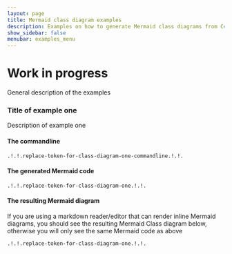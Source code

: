 ```yaml
---
layout: page
title: Mermaid class diagram examples
description: Examples on how to generate Mermaid class diagrams from C# code
show_sidebar: false
menubar: examples_menu
---
```

# Work in progress
General description of the examples

### Title of example one
Description of example one

#### The commandline
`.!.!.replace-token-for-class-diagram-one-commandline.!.!.`
#### The generated Mermaid code
```
.!.!.replace-token-for-class-diagram-one.!.!.
```
#### The resulting Mermaid diagram
If  you are using a markdown reader/editor that can render inline Mermaid diagrams, you should see the resulting Mermaid Class diagram below, otherwise you will only see the same Mermaid code as above
```mermaid
.!.!.replace-token-for-class-diagram-one.!.!.
```

